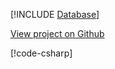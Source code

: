 [!INCLUDE [Database](../../examples/WithDatabaseDapper/README.md)]

<a href="https://github.com/roflmuffin/CounterStrikeSharp/tree/main/examples/WithDatabaseDapper" class="btn btn-secondary">View project on Github <i class="bi bi-github"></i></a>

[!code-csharp[](../../examples/WithDatabaseDapper/WithDatabaseDapperPlugin.cs)]
